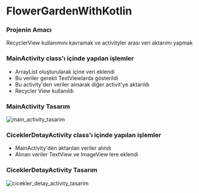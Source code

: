# FlowerGardenWithKotlin

### Projenin Amacı
  
  RecyclerView kullanımını kavramak ve activityler arası veri aktarımı yapmak
  
  
### MainActivity class'ı içinde yapılan işlemler
- ArrayList oluşturularak içine veri eklendi
- Bu veriler gerekli TextViewlarda gösterildi
- Bu activity'den veriler alınarak diğer activit'ye aktarıldı
- Recycler View kullanıldı


### MainActivity Tasarım

![main_activity_tasarim](https://user-images.githubusercontent.com/76566952/160417851-cacfd677-00a0-4d58-888b-380bdfdb7b91.png)


### CiceklerDetayActivity class'ı içinde yapılan işlemler
- MainActivity'den aktarılan veriler alındı
- Alınan veriler TextView ve ImageView lere eklendi


### CiceklerDetayActivity Tasarım 

![cicekler_detay_activity_tasarim](https://user-images.githubusercontent.com/76566952/160418707-7a0bf11d-4893-447a-911b-d4dc3bd142b9.png)
